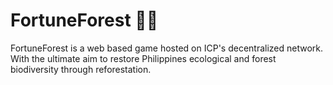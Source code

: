 # FortuneForest 🌴🌳
FortuneForest is a web based game hosted on ICP's decentralized network. With the ultimate aim to restore Philippines ecological and forest biodiversity through reforestation.

